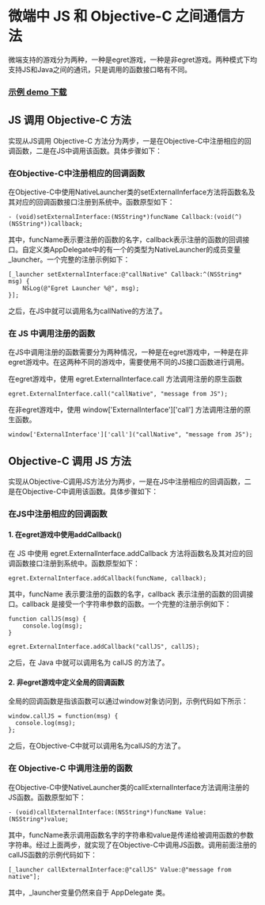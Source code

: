 # 微端中 JS 和 Objective-C 之间通信方法

微端支持的游戏分为两种，一种是egret游戏，一种是非egret游戏。两种模式下均支持JS和Java之间的通讯，只是调用的函数接口略有不同。

### [示例 demo 下载](http://tool.egret-labs.org/microclient/doc/zip/jsToOC_v3.zip)

## JS 调用 Objective-C 方法

实现从JS调用 Objective-C 方法分为两步，一是在Objective-C中注册相应的回调函数，二是在JS中调用该函数。具体步骤如下：

### 在Objective-C中注册相应的回调函数


在Objective-C中使用NativeLauncher类的setExternalInferface方法将函数名及其对应的回调函数接口注册到系统中。函数原型如下：

```
- (void)setExternalInterface:(NSString*)funcName Callback:(void(^)(NSString*))callback;
```

其中，funcName表示要注册的函数的名字，callback表示注册的函数的回调接口。自定义类AppDelegate中的有一个的类型为NativeLauncher的成员变量_launcher。一个完整的注册示例如下：


```
[_launcher setExternalInterface:@"callNative" Callback:^(NSString* msg) {
    NSLog(@"Egret Launcher %@", msg);
}];
```

之后，在JS中就可以调用名为callNative的方法了。

### 在 JS 中调用注册的函数

在JS中调用注册的函数需要分为两种情况，一种是在egret游戏中，一种是在非egret游戏中。在这两种不同的游戏中，需要使用不同的JS接口函数进行调用。


在egret游戏中，使用 egret.ExternalInterface.call 方法调用注册的原生函数

```
egret.ExternalInterface.call("callNative", "message from JS");
```
在非egret游戏中，使用 window['ExternalInterface']['call'] 方法调用注册的原生函数。

```
window['ExternalInterface']['call']("callNative", "message from JS");
```

## Objective-C 调用 JS 方法

实现从Objective-C调用JS方法分为两步，一是在JS中注册相应的回调函数，二是在Objective-C中调用该函数。具体步骤如下：

### 在JS中注册相应的回调函数


#### 1. 在egret游戏中使用addCallback()

在 JS 中使用 egret.ExternalInterface.addCallback 方法将函数名及其对应的回调函数接口注册到系统中。函数原型如下：

```
egret.ExternalInterface.addCallback(funcName, callback);
```

其中，funcName 表示要注册的函数的名字，callback 表示注册的函数的回调接口。callback 是接受一个字符串参数的函数。一个完整的注册示例如下：


```
function callJS(msg) {
    console.log(msg);
}

egret.ExternalInterface.addCallback("callJS", callJS);
```

之后，在 Java 中就可以调用名为 callJS 的方法了。

#### 2. 非egret游戏中定义全局的回调函数

全局的回调函数是指该函数可以通过window对象访问到，示例代码如下所示：


```
window.callJS = function(msg) {
  console.log(msg);
};
```


之后，在Objective-C中就可以调用名为callJS的方法了。

### 在 Objective-C 中调用注册的函数


在Objective-C中使NativeLauncher类的callExternalInterface方法调用注册的JS函数。函数原型如下：

```
- (void)callExternalInterface:(NSString*)funcName Value:(NSString*)value;
```

其中，funcName表示调用函数名字的字符串和value是传递给被调用函数的参数字符串。经过上面两步，就实现了在Objective-C中调用JS函数。调用前面注册的callJS函数的示例代码如下：


```
[_launcher callExternalInterface:@"callJS" Value:@"message from native"];
```

其中，_launcher变量仍然来自于 AppDelegate 类。


